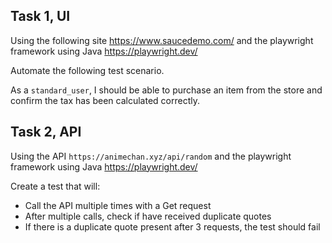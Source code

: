 
## Task 1, UI

Using the following site https://www.saucedemo.com/ and the playwright framework using Java https://playwright.dev/

Automate the following test scenario. 

As a `standard_user`, I should be able to purchase an item from the store and confirm the tax has been calculated correctly. 


## Task 2, API

Using the API `https://animechan.xyz/api/random` and the playwright framework using Java https://playwright.dev/

Create a test that will:

- Call the API multiple times with a Get request
- After multiple calls, check if have received duplicate quotes
- If there is a duplicate quote present after 3 requests, the test should fail


